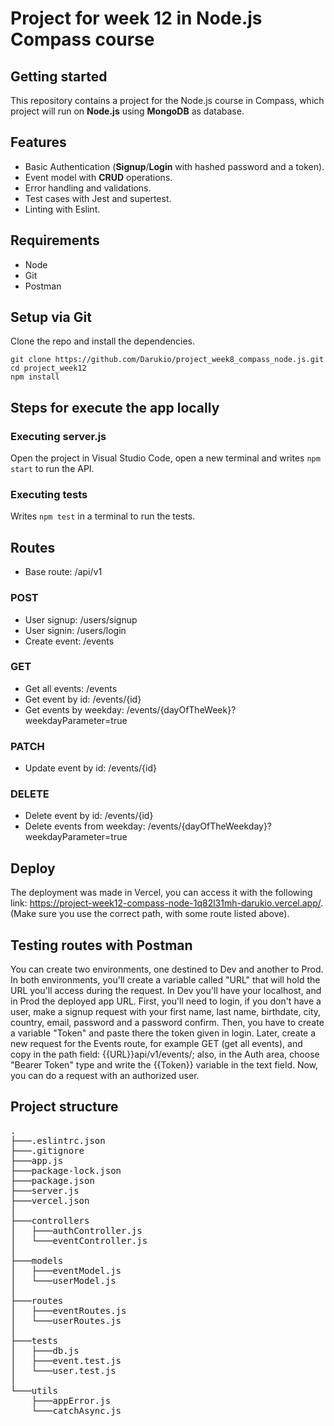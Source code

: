 # Project for week 12 in Node.js Compass course

## Getting started

This repository contains a project for the Node.js course in Compass, which project will run on **Node.js** using **MongoDB** as database.

## Features

-   Basic Authentication (**Signup**/**Login** with hashed password and a token).
-   Event model with **CRUD** operations.
-   Error handling and validations.
-   Test cases with Jest and supertest.
-   Linting with Eslint.

## Requirements

-   Node
-   Git
-   Postman

## Setup via Git

Clone the repo and install the dependencies.

```
git clone https://github.com/Darukio/project_week8_compass_node.js.git
cd project_week12
npm install
```

## Steps for execute the app locally

### Executing server.js

Open the project in Visual Studio Code, open a new terminal and writes `npm start` to run the API.

### Executing tests

Writes `npm test` in a terminal to run the tests.

## Routes

-   Base route: /api/v1

### POST

-   User signup: /users/signup
-   User signin: /users/login
-   Create event: /events

### GET

-   Get all events: /events
-   Get event by id: /events/{id}
-   Get events by weekday: /events/{dayOfTheWeek}?weekdayParameter=true

### PATCH

-   Update event by id: /events/{id}

### DELETE

-   Delete event by id: /events/{id}
-   Delete events from weekday: /events/{dayOfTheWeekday}?weekdayParameter=true

## Deploy

The deployment was made in Vercel, you can access it with the following link: https://project-week12-compass-node-1q82l31mh-darukio.vercel.app/.
(Make sure you use the correct path, with some route listed above).

## Testing routes with Postman

You can create two environments, one destined to Dev and another to Prod. In both environments, you'll create a variable called "URL" that will hold the URL you'll access during the request. In Dev you'll have your localhost, and in Prod the deployed app URL. First, you'll need to login, if you don't have a user, make a signup request with your first name, last name, birthdate, city, country, email, password and a password confirm. Then, you have to create a variable "Token" and paste there the token given in login. Later, create a new request for the Events route, for example GET (get all events), and copy in the path field: {{URL}}api/v1/events/; also, in the Auth area, choose "Bearer Token" type and write the {{Token}} variable in the text field. Now, you can do a request with an authorized user.

## Project structure

<pre>
.
├───.eslintrc.json
├───.gitignore
├───app.js
├───package-lock.json
├───package.json
├───server.js
├───vercel.json
│
├───controllers
│   ├───authController.js
│   └───eventController.js
│
├───models
│   ├───eventModel.js
│   └───userModel.js
│
├───routes
│   ├───eventRoutes.js
│   └───userRoutes.js
│
├───tests
│   ├───db.js
│   ├───event.test.js
│   └───user.test.js
│
└───utils
    ├───appError.js
    └───catchAsync.js
</pre>
